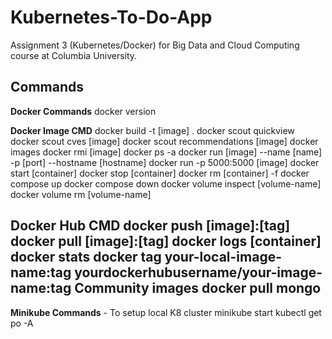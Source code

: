 # Kubernetes-To-Do-App
Assignment 3 (Kubernetes/Docker) for Big Data and Cloud Computing course at Columbia University.

**Commands**
---
**Docker Commands**
docker version

**Docker Image CMD**
docker build -t [image] .
docker scout quickview
docker scout cves [image]
docker scout recommendations [image]
docker images
docker rmi [image]
docker ps -a
docker run [image] --name [name] -p [port] --hostname [hostname]
docker run -p 5000:5000 [image]
docker start [container]
docker stop [container]
docker rm [container] -f
docker compose up
docker compose down
docker volume inspect [volume-name]
docker volume rm [volume-name]

**Docker Hub CMD**
docker push [image]:[tag]
docker pull [image]:[tag]
docker logs [container]
docker stats
docker tag your-local-image-name:tag yourdockerhubusername/your-image-name:tag
**Community images**
docker pull mongo
---

**Minikube Commands** - To setup local K8 cluster
minikube start
kubectl get po -A